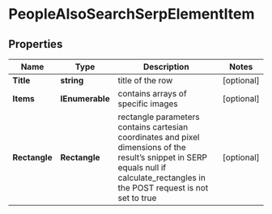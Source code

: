 # PeopleAlsoSearchSerpElementItem


## Properties

| Name | Type | Description | Notes |
|------------ | ------------- | ------------- | -------------|
**Title** | **string** | title of the row |[optional]|
**Items** | **IEnumerable<string>** | contains arrays of specific images |[optional]|
**Rectangle** | **Rectangle** | rectangle parameters<br>contains cartesian coordinates and pixel dimensions of the result’s snippet in SERP<br>equals null if calculate_rectangles in the POST request is not set to true |[optional]|